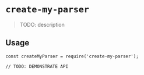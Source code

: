 # `create-my-parser`

> TODO: description

## Usage

```
const createMyParser = require('create-my-parser');

// TODO: DEMONSTRATE API
```
